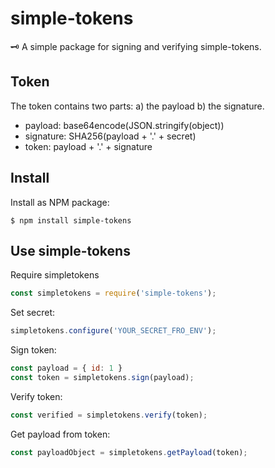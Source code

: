 # simple-tokens
🗝 A simple package for signing and verifying simple-tokens.

## Token
The token contains two parts: a) the payload b) the signature.

- payload: base64encode(JSON.stringify(object))
- signature: SHA256(payload + '.' + secret)
- token: payload + '.' + signature

## Install

Install as NPM package:
```
$ npm install simple-tokens
```

## Use simple-tokens


Require simpletokens
```javascript
const simpletokens = require('simple-tokens');
```

Set secret:
```javascript
simpletokens.configure('YOUR_SECRET_FRO_ENV');
```

Sign token:
```javascript
const payload = { id: 1 }
const token = simpletokens.sign(payload);
```

Verify token:
```javascript
const verified = simpletokens.verify(token);
```

Get payload from token:
```javascript
const payloadObject = simpletokens.getPayload(token);
```